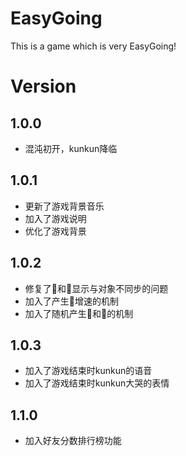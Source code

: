 # EasyGoing
This is a game which is very EasyGoing!

# Version

## 1.0.0
- 混沌初开，kunkun降临

## 1.0.1
- 更新了游戏背景音乐
- 加入了游戏说明
- 优化了游戏背景

## 1.0.2
- 修复了🐔和🏀显示与对象不同步的问题
- 加入了产生🐔增速的机制
- 加入了随机产生🐔和🏀的机制

## 1.0.3
- 加入了游戏结束时kunkun的语音
- 加入了游戏结束时kunkun大哭的表情

## 1.1.0
- 加入好友分数排行榜功能
